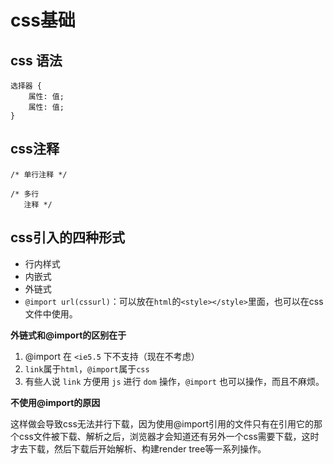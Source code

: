 # css基础

## css 语法

```
选择器 {
    属性: 值;
    属性: 值;
}
```

## css注释

```
/* 单行注释 */

/* 多行
   注释 */
```

## css引入的四种形式

- 行内样式
- 内嵌式
- 外链式
- `@import url(cssurl)`：可以放在`html`的`<style></style>`里面，也可以在css文件中使用。

**外链式和@import的区别在于**

1. @import 在 `<ie5.5` 下不支持（现在不考虑）
2. `link`属于`html`，`@import`属于`css`
3. 有些人说 `link` 方便用 `js` 进行 `dom` 操作，`@import` 也可以操作，而且不麻烦。

**不使用@import的原因**

这样做会导致css无法并行下载，因为使用@import引用的文件只有在引用它的那个css文件被下载、解析之后，浏览器才会知道还有另外一个css需要下载，这时才去下载，然后下载后开始解析、构建render tree等一系列操作。
    